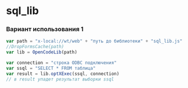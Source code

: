 # sql_lib
### Вариант использования 1
```javascript
var path = "x-local://wt/web" + "путь до библиотеки" + "sql_lib.js"
//DropFormsCache(path)
var lib = OpenCodeLib(path)

var connection = "строка ODBC подключения"
var ssql = "SELECT * FROM таблица"
var result = lib.optXExec(ssql, connection)
// в result упадет результат выборки ssql
```
